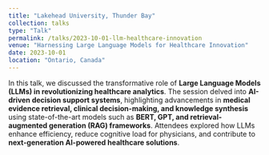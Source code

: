 ```yaml
---
title: "Lakehead University, Thunder Bay"
collection: talks
type: "Talk"
permalink: /talks/2023-10-01-llm-healthcare-innovation
venue: "Harnessing Large Language Models for Healthcare Innovation"
date: 2023-10-01
location: "Ontario, Canada"
---
```


In this talk, we discussed the transformative role of **Large Language Models (LLMs) in revolutionizing healthcare analytics**. The session delved into **AI-driven decision support systems**, highlighting advancements in **medical evidence retrieval, clinical decision-making, and knowledge synthesis** using state-of-the-art models such as **BERT, GPT, and retrieval-augmented generation (RAG) frameworks**. Attendees explored how LLMs enhance efficiency, reduce cognitive load for physicians, and contribute to **next-generation AI-powered healthcare solutions**.